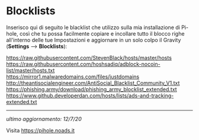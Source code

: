 # Blocklists

Inserisco qui di seguito le blacklist che utilizzo sulla mia installazione di Pi-hole, così che tu possa facilmente copiare e incollare tutto il blocco righe all'interno delle tue Impostazioni e aggiornare in un solo colpo il Gravity (**Settings** —> **Blocklists**):

https://raw.githubusercontent.com/StevenBlack/hosts/master/hosts  
https://raw.githubusercontent.com/hoshsadiq/adblock-nocoin-list/master/hosts.txt  
https://mirror1.malwaredomains.com/files/justdomains  
http://theantisocialengineer.com/AntiSocial_Blacklist_Community_V1.txt  
https://phishing.army/download/phishing_army_blocklist_extended.txt
https://www.github.developerdan.com/hosts/lists/ads-and-tracking-extended.txt

-----------

*ultimo aggiornamento: 12/7/20*

Visita https://pihole.noads.it
